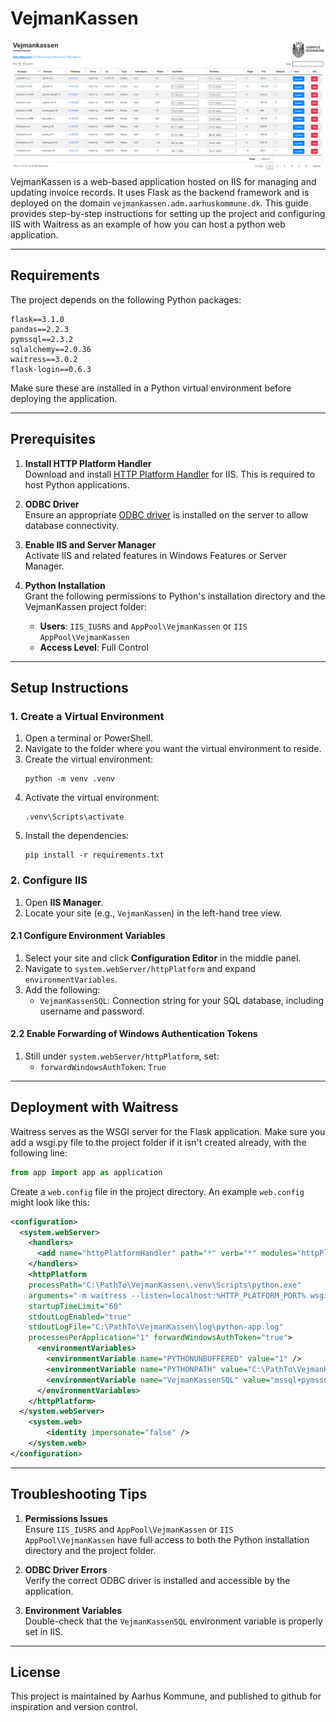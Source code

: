 # VejmanKassen
![Vejmankassen](Website.PNG)
VejmanKassen is a web-based application hosted on IIS for managing and updating invoice records. It uses Flask as the backend framework and is deployed on the domain `vejmankassen.adm.aarhuskommune.dk`. This guide provides step-by-step instructions for setting up the project and configuring IIS with Waitress as an example of how you can host a python web application. 

---

## Requirements

The project depends on the following Python packages:

```plaintext
flask==3.1.0
pandas==2.2.3
pymssql==2.3.2
sqlalchemy==2.0.36
waitress==3.0.2
flask-login==0.6.3
```

Make sure these are installed in a Python virtual environment before deploying the application.

---

## Prerequisites

1. **Install HTTP Platform Handler**  
   Download and install [HTTP Platform Handler](https://www.iis.net/downloads/microsoft/httpplatformhandler) for IIS. This is required to host Python applications.

2. **ODBC Driver**  
   Ensure an appropriate [ODBC driver](https://go.microsoft.com/fwlink/?linkid=2266337) is installed on the server to allow database connectivity.

3. **Enable IIS and Server Manager**  
   Activate IIS and related features in Windows Features or Server Manager.

4. **Python Installation**  
   Grant the following permissions to Python's installation directory and the VejmanKassen project folder:
   - **Users**: `IIS_IUSRS` and `AppPool\VejmanKassen` or `IIS AppPool\VejmanKassen`
   - **Access Level**: Full Control

---

## Setup Instructions

### 1. Create a Virtual Environment

1. Open a terminal or PowerShell.
2. Navigate to the folder where you want the virtual environment to reside.
3. Create the virtual environment:
   ```shell
   python -m venv .venv
   ```
4. Activate the virtual environment:
   ```shell
   .venv\Scripts\activate
   ```
5. Install the dependencies:
   ```shell
   pip install -r requirements.txt
   ```

### 2. Configure IIS

1. Open **IIS Manager**.
2. Locate your site (e.g., `VejmanKassen`) in the left-hand tree view.

#### 2.1 Configure Environment Variables
1. Select your site and click **Configuration Editor** in the middle panel.
2. Navigate to `system.webServer/httpPlatform` and expand `environmentVariables`.
3. Add the following:
   - `VejmanKassenSQL`: Connection string for your SQL database, including username and password.

#### 2.2 Enable Forwarding of Windows Authentication Tokens
1. Still under `system.webServer/httpPlatform`, set:
   - `forwardWindowsAuthToken`: `True`

---

## Deployment with Waitress

Waitress serves as the WSGI server for the Flask application. Make sure you add a wsgi.py file to the project folder if it isn't created already, with the following line:
```python
from app import app as application
```
Create a `web.config` file in the project directory. An example `web.config` might look like this:

```xml
<configuration>
  <system.webServer>
    <handlers>
      <add name="httpPlatformHandler" path="*" verb="*" modules="httpPlatformHandler" resourceType="Unspecified" />
    </handlers>
    <httpPlatform 
    processPath="C:\PathTo\VejmanKassen\.venv\Scripts\python.exe" 
    arguments="-m waitress --listen=localhost:%HTTP_PLATFORM_PORT% wsgi:application" 
    startupTimeLimit="60" 
    stdoutLogEnabled="true" 
    stdoutLogFile="C:\PathTo\VejmanKassen\log\python-app.log" 
    processesPerApplication="1" forwardWindowsAuthToken="true">
      <environmentVariables>
        <environmentVariable name="PYTHONUNBUFFERED" value="1" />
        <environmentVariable name="PYTHONPATH" value="C:\PathTo\VejmanKassen" />
        <environmentVariable name="VejmanKassenSQL" value="mssql+pymssql://DOMAIN\Username:Password@ServerName/Database" />
      </environmentVariables>
    </httpPlatform>
  </system.webServer>
    <system.web>
        <identity impersonate="false" />
    </system.web>
</configuration>
```

---

## Troubleshooting Tips

1. **Permissions Issues**  
   Ensure `IIS_IUSRS` and `AppPool\VejmanKassen` or `IIS AppPool\VejmanKassen` have full access to both the Python installation directory and the project folder.

2. **ODBC Driver Errors**  
   Verify the correct ODBC driver is installed and accessible by the application.

3. **Environment Variables**  
   Double-check that the `VejmanKassenSQL` environment variable is properly set in IIS.

---

## License

This project is maintained by Aarhus Kommune, and published to github for inspiration and version control. 